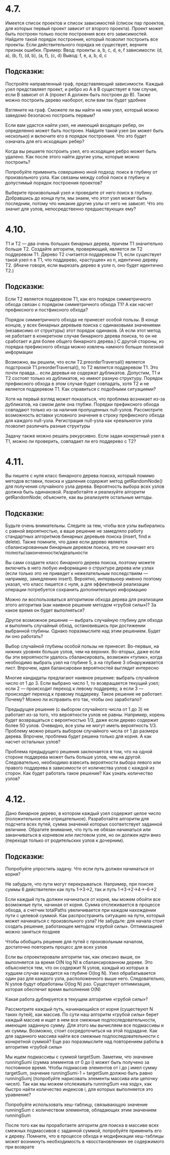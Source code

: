 4.7.
====

Имеется список проектов и список зависимостей (список пар проектов, для
которых первый проект зависит от второго проекта). Проект может быть
построен только после построения всех его зависимостей. Найдите такой
порядок построения, который позволит построить все проекты. Если действительного порядка не существует, верните признак ошибки.
Пример:
Ввод:
 проекты: a, b, c, d, e, f
 зависимости: (d, a), (b, f), (d, b), (a, f), (c, d)
Вывод:
 f, e, a, b, d, c

Подсказки:
----------

Постройте направленный граф, представляющий зависимости. Каждый узел
представляет проект, и ребро из A в B существует в том случае, если B зависит от A (проект A должен быть построен до B). Также можно построить
дерево наоборот, если вам так будет удобнее

Взгляните на граф. Сможете ли вы найти на нем узел, который можно заведомо безопасно построить первым?

Если вам удастся найти узел, не имеющий входящих ребер, он определенно может быть построен. Найдите такой узел (их может быть несколько)
и включите его в порядок построения. Что это будет означать для его исходящих ребер?

Когда вы решаете построить узел, его исходящее ребро может быть удалено. Как после этого найти другие узлы, которые можно построить?

Попробуйте применить совершенно иной подход: поиск в глубину от произвольного узла. Как связаны между собой поиск в глубину и допустимый порядок построения проектов?

Выберите произвольный узел и проведите от него поиск в глубину. Добравшись до конца пути, мы знаем, что этот узел может быть последним, потому
что никакие другие узлы от него не зависят. Что это значит для узлов, непосредственно предшествующих ему?

4.10.
=====

T1 и T2 — два очень больших бинарных дерева, причем T1 значительно больше
T2. Создайте алгоритм, проверяющий, является ли T2 поддеревом T1.
Дерево T2 считается поддеревом T1, если существует такой узел n в T1, что
поддерево, «растущее» из n, идентично дереву T2. (Иначе говоря, если вырезать дерево в узле n, оно будет идентично T2.)

Подсказки:
----------

Если T2 является поддеревом T1, как его порядок симметричного обхода
связан с порядком симметричного обхода T1? А как насчет префиксного
и постфиксного обхода?

Порядок симметричного обхода не принесет особой пользы. В конце концов,
у всех бинарных деревьев поиска с одинаковыми значениями (независимо
от структуры) этот порядок одинаков. (А если этот метод не работает в конкретном случае бинарного дерева поиска, то он не сработает и для более
общего бинарного дерева.) С другой стороны, из порядка префиксного обхода можно извлечь намного больше полезной информации

Возможно, вы решили, что если T2.preorderTraversal() является подстрокой T1.preorderTraversal(), то T2 является поддеревом T1. Это
почти правда… если деревья не содержат дубликатов. Допустим, T1 и T2
состоят только из дубликатов, но имеют разную структуру. Порядок префиксного обхода в этом случае будет совпадать, хотя T2 и не является поддеревом T1. Как справиться с подобными ситуациями?

Хотя на первый взгляд может показаться, что проблема возникает из-за
дубликатов, на самом деле она глубже. Порядки префиксного обхода совпадают только из-за наличия пропущенных null-узлов. Рассмотрите возможность вставки условного значения в строку префиксного обхода для
каждого null-узла. Регистрация null-узла как «реального» узла позволит
различать разные структуры

Задачу также можно решать рекурсивно. Если задан конкретный узел в T1,
можно ли проверить, совпадает ли его поддерево с T2?

4.11.
=====

Вы пишете с нуля класс бинарного дерева поиска, который помимо методов
вставки, поиска и удаления содержит метод getRandomNode() для получения
случайного узла дерева. Вероятность выбора всех узлов должна быть одинаковой. Разработайте и реализуйте алгоритм getRandomNode; объясните, как
вы реализуете остальные методы.

Подсказки:
----------

Будьте очень внимательны. Следите за тем, чтобы все узлы выбирались
с равной вероятностью, а ваше решение не замедляло работу стандартных
алгоритмов бинарных деревьев поиска (insert, find и delete). Также
помните, что даже если дерево является сбалансированным бинарным деревом поиска, это не означает его полноты/законченности/идеальности

Вы сами создаете класс бинарного дерева поиска, поэтому можете включить
в него любую информацию о структуре дерева или узлах (если только это не
приведет к нежелательным последствиям — например, замедлению insert).
Вероятно, интервьюер именно поэтому указал, что класс пишется с нуля,
а для эффективной реализации операции потребуется сохранить дополнительную информацию

Можно ли воспользоваться алгоритмом обхода дерева для реализации этого
алгоритма (как наивное решение методом «грубой силы»)? За какое время
он будет выполняться?

Другое возможное решение — выбрать случайную глубину для обхода и выполнить случайный обход, остановившись при достижении выбранной глубины. Однако поразмыслите над этим решением. Будет ли оно работать?

Выбор случайной глубины особой пользы не принесет. Во-первых, на нижних уровнях больше узлов, чем на верхних. Во-вторых, даже если бы эти
вероятности удалось сбалансировать, возможен «тупик», когда необходимо
выбрать узел на глубине 5, а на глубине 3 обнаруживается лист. Впрочем,
идея балансировки вероятностей выглядит интересно

Многие кандидаты предлагают наивное решение: выбрать случайное число
от 1 до 3. Если выбрано число 1, то возвращается текущий узел; если 2 —
происходит переход к левому поддереву, а если 3 — происходит переход
к правому поддереву. Такое решение не работает. Почему? Можно ли исправить его так, чтобы оно заработало?

Предыдущее решение (с выбором случайного числа от 1 до 3) не работает
из-за того, что вероятности узлов не равны. Например, корень будет возвращаться с вероятностью 1/3, даже если дерево содержит более 50 узлов.
Очевидно, все узлы не могут иметь вероятность 1/3. Проблему можно решить выбором случайного числа от 1 до размера дерева. Впрочем, проблема
будет решена только для корня. А как насчет остальных узлов?

Проблема предыдущего решения заключается в том, что на одной стороне
поддерева может быть больше узлов, чем на другой. Следовательно, необходимо взвесить вероятности выбора левого или правого поддерева в зависимости от количества узлов с каждой из сторон. Как будет работать такое
решение? Как узнать количество узлов?

4.12.
=====

Дано бинарное дерево, в котором каждый узел содержит целое число (положительное или отрицательное). Разработайте алгоритм для подсчета всех
путей, сумма значений которых соответствует заданной величине. Обратите
внимание, что путь не обязан начинаться или заканчиваться в корневом или
листовом узле, но он должен идти вниз (переходя только от родительских
узлов к дочерним).

Подсказки:
----------

Попробуйте упростить задачу. Что если путь должен начинаться от корня?

Не забудьте, что пути могут перекрываться. Например, при поиске суммы 6
действителен как путь 1->3->2, так и путь 1->3->2->4->-6->2

Если каждый путь должен начинаться от корня, мы можем обойти все возможные пути, начиная от корня. Сумма отслеживается в процессе обхода,
а счетчик totalPaths увеличивается при каждом нахождении пути с целевой суммой. Как распространить ситуацию на пути, который может начинаться с произвольного узла? Не забудьте: для начала стоит создать решение, работающее методом «грубой силы». Оптимизацией можно заняться
позднее

Чтобы обобщить решение для путей с произвольным началом, достаточно
повторить процесс для всех узлов

Если вы спроектировали алгоритм так, как описано выше, он выполняется
за время O(N log N) в сбалансированном дереве. Это объясняется тем, что
он содержит N узлов, каждый из которых в худшем случае находится на
глубине O(log N). Узел обрабатывается один раз для каждого узла, расположенного выше него. Следовательно, N узлов будут обработаны O(log N) раз.
Существует оптимизация, которая обеспечит время выполнения O(N)

Какая работа дублируется в текущем алгоритме «грубой силы»?

Рассмотрите каждый путь, начинающийся от корня (существуют N таких путей), как массив. По сути наш алгоритм «грубой силы» берет каждый массив
и ищет в нем все смежные подпоследовательности, имеющие заданную сумму. Для этого мы вычисляем все подмассивы и их суммы. Возможно, стоит
сосредоточиться на этой подзадаче. Как для заданного массива найти все
смежные подпоследовательности с конкретной суммой? Еще раз поразмыслите над повторением работы в алгоритме «грубой силы»

Мы ищем подмассивы с суммой targetSum. Заметим, что значение runningSumi
 (сумма элементов от 0 до i) может быть получено за постоянное
время. Чтобы подмассив элементов от i до j имел сумму targetSum, значение runningSumi-1 + targetSum должно быть равно runningSumj
 (попробуйте нарисовать элементы массива или цепочку чисел). Так как мы можем
отслеживать runningSum «на ходу», как быстро найти количество индексов
i, для которых выполняется это уравнение?

Попробуйте использовать хеш-таблицу, связывающую значение runningSum
с количеством элементов, обладающих этим значением runningSum

После того как вы проработаете алгоритм для поиска в массиве всех смежных подмассивов с заданной суммой, попробуйте применить его к дереву.
Помните, что в процессе обхода и модификации хеш-таблицы может возникнуть необходимость в «восстановлении» ее содержимого при возврате
